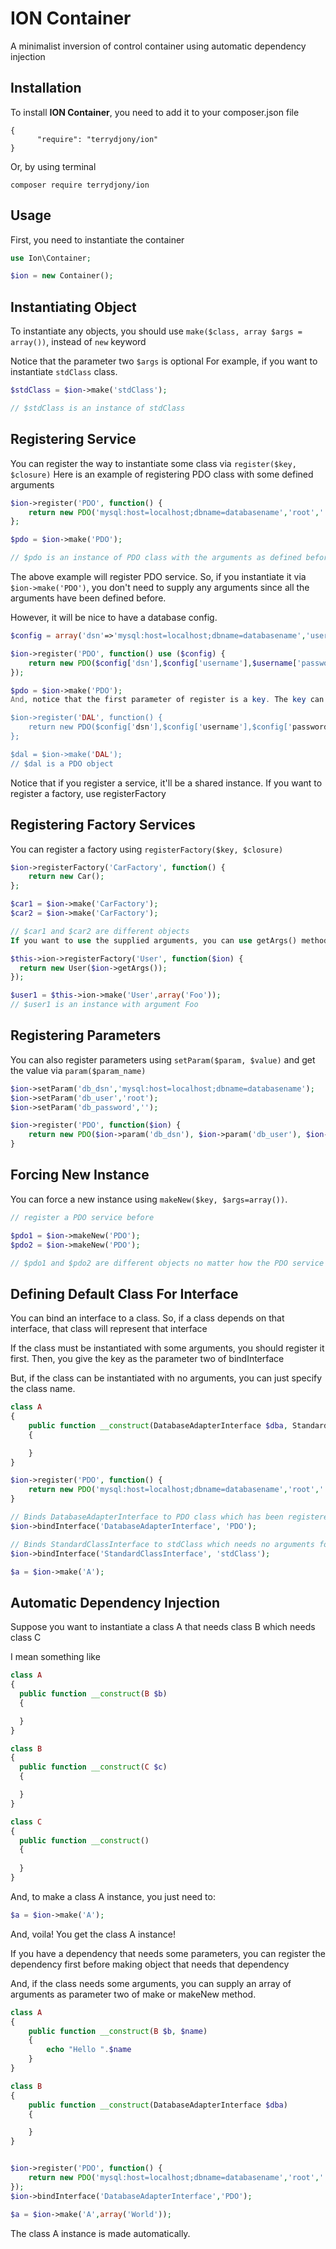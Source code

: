 # ION Container
A minimalist inversion of control container using automatic dependency injection

## Installation

To install __ION Container__, you need to add it to your composer.json file
```
{
      "require": "terrydjony/ion"
}
```
Or, by using terminal
```
composer require terrydjony/ion
```

## Usage
First, you need to instantiate the container
```php
use Ion\Container;

$ion = new Container();
```

## Instantiating Object

To instantiate any objects, you should use `make($class, array $args = array())`, instead of `new` keyword

Notice that the parameter two `$args` is optional
For example, if you want to instantiate `stdClass` class.
```php
$stdClass = $ion->make('stdClass');

// $stdClass is an instance of stdClass
```

## Registering Service

You can register the way to instantiate some class via `register($key, $closure)`
Here is an example of registering PDO class with some defined arguments
```php
$ion->register('PDO', function() {
    return new PDO('mysql:host=localhost;dbname=databasename','root','');
};

$pdo = $ion->make('PDO');

// $pdo is an instance of PDO class with the arguments as defined before
```
The above example will register PDO service. So, if you instantiate it via `$ion->make('PDO')`, you don't need to supply any arguments since all the arguments have been defined before.

However, it will be nice to have a database config.
```php
$config = array('dsn'=>'mysql:host=localhost;dbname=databasename','username'=>'root','password'=>'');

$ion->register('PDO', function() use ($config) {
    return new PDO($config['dsn'],$config['username'],$username['password']);
});

$pdo = $ion->make('PDO');
And, notice that the first parameter of register is a key. The key can be anything, but it's recommended to use the class name as the key.

$ion->register('DAL', function() {
    return new PDO($config['dsn'],$config['username'],$config['password']);
};

$dal = $ion->make('DAL');
// $dal is a PDO object
```
Notice that if you register a service, it'll be a shared instance. If you want to register a factory, use registerFactory
## Registering Factory Services
You can register a factory using `registerFactory($key, $closure)`
```php
$ion->registerFactory('CarFactory', function() {
    return new Car();
};

$car1 = $ion->make('CarFactory');
$car2 = $ion->make('CarFactory');

// $car1 and $car2 are different objects
If you want to use the supplied arguments, you can use getArgs() method.

$this->ion->registerFactory('User', function($ion) {
  return new User($ion->getArgs());
});

$user1 = $this->ion->make('User',array('Foo'));
// $user1 is an instance with argument Foo
```
## Registering Parameters
You can also register parameters using `setParam($param, $value)` and get the value via `param($param_name)`
```php
$ion->setParam('db_dsn','mysql:host=localhost;dbname=databasename');
$ion->setParam('db_user','root');
$ion->setParam('db_password','');

$ion->register('PDO', function($ion) {
    return new PDO($ion->param('db_dsn'), $ion->param('db_user'), $ion->param('db_pass');
}
```
## Forcing New Instance
You can force a new instance using `makeNew($key, $args=array())`.
```php
// register a PDO service before

$pdo1 = $ion->makeNew('PDO');
$pdo2 = $ion->makeNew('PDO');

// $pdo1 and $pdo2 are different objects no matter how the PDO service is registered 
```  
## Defining Default Class For Interface
You can bind an interface to a class. So, if a class depends on that interface, that class will represent that interface

If the class must be instantiated with some arguments, you should register it first. Then, you give the key as the parameter two of bindInterface

But, if the class can be instantiated with no arguments, you can just specify the class name.
```php
class A
{
    public function __construct(DatabaseAdapterInterface $dba, StandardClassInterface $stdClass, StandardInterface $obj)
    {

    }
}

$ion->register('PDO', function() {
    return new PDO('mysql:host=localhost;dbname=databasename','root','');
}

// Binds DatabaseAdapterInterface to PDO class which has been registered
$ion->bindInterface('DatabaseAdapterInterface', 'PDO');

// Binds StandardClassInterface to stdClass which needs no arguments for construction
$ion->bindInterface('StandardClassInterface', 'stdClass');

$a = $ion->make('A');
```

## Automatic Dependency Injection

Suppose you want to instantiate a class A that needs class B which needs class C

I mean something like
```php
class A
{
  public function __construct(B $b)
  {

  }
}

class B
{
  public function __construct(C $c)
  {

  }
}

class C
{
  public function __construct()
  {
    
  }
}
```
And, to make a class A instance, you just need to:
```php
$a = $ion->make('A');
```
And, voila! You get the class A instance!

If you have a dependency that needs some parameters, you can register the dependency first before making object that needs that dependency

And, if the class needs some arguments, you can supply an array of arguments as parameter two of make or makeNew method.
```php
class A
{
    public function __construct(B $b, $name)
    {
        echo "Hello ".$name
    }
}

class B
{
    public function __construct(DatabaseAdapterInterface $dba)
    {

    }
}


$ion->register('PDO', function() {
    return new PDO('mysql:host=localhost;dbname=databasename','root','');
});
$ion->bindInterface('DatabaseAdapterInterface','PDO');

$a = $ion->make('A',array('World'));
```
The class A instance is made automatically.


